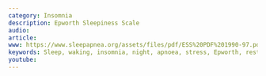 ```yaml
---
category: Insomnia
description: Epworth Sleepiness Scale
audio: 
article: 
www: https://www.sleepapnea.org/assets/files/pdf/ESS%20PDF%201990-97.pdf
keywords: Sleep, waking, insomnia, night, apnoea, stress, Epworth, restriction, audio, questionnaire, sleep hygiene, sleep problem, sleep restriction
youtube:
--- 
```

